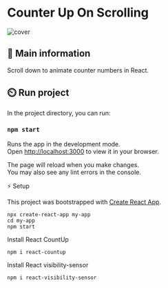 # Counter Up On Scrolling

![cover](./src/scroll.jpg)

## 🦉 Main information

Scroll down to animate counter numbers in React.

## ⏲️ Run project

In the project directory, you can run:

### `npm start`

Runs the app in the development mode.\
Open [http://localhost:3000](http://localhost:3000) to view it in your browser.

The page will reload when you make changes.\
You may also see any lint errors in the console.

⚡ Setup

This project was bootstrapped with [Create React App](https://github.com/facebook/create-react-app).

```
npx create-react-app my-app
cd my-app
npm start
```

Install React CountUp

```
npm i react-countup
```

Install React visibility-sensor

```
npm i react-visibility-sensor
```